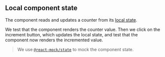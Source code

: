 ## Local component state

The component reads and updates a counter from its [local state](https://reactjs.org/docs/state-and-lifecycle.html#adding-local-state-to-a-class).

We test that the component renders the counter value. Then we click on the increment button, which updates the local state, and test that the component now renders the incremented value.

> We use [`@react-mock/state`](https://github.com/skidding/react-mock#component-state) to mock the component state.
